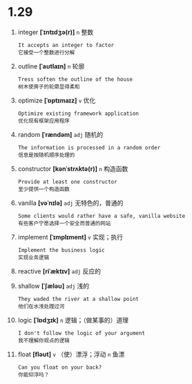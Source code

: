 # 1.29




















1. integer **[ˈɪntɪdʒə(r)]** `n` 整数
    ```
    It accepts an integer to factor
    它接受一个整数进行分解
    ```

2. outline **[ˈaʊtlaɪn]** `n` 轮廓
    ```
    Tress soften the outline of the house
    树木使房子的轮廓显得柔和
    ```

3. optimize **[ˈɒptɪmaɪz]** `v` 优化
    ```
    Optimize existing framework application
    优化现有框架应用程序
    ```

4. random **[ˈrændəm]** `adj` 随机的
    ```
    The information is processed in a random order
    信息是按随机顺序处理的
    ```

5. constructor **[kənˈstrʌktə(r)]** `n` 构造函数
    ```
    Provide at least one constructor
    至少提供一个构造函数
    ```

6. vanilla **[vəˈnɪlə]** `adj` 无特色的，普通的
    ```
    Some clients would rather have a safe, vanilla website
    有些客户宁愿选择一个安全而普通的网站
    ```

7. implement **[ˈɪmplɪment]** `v` 实现；执行
    ```
    Implement the business logic
    实现业务逻辑
    ```

8. reactive **[riˈæktɪv]** `adj` 反应的

9. shallow **[ˈʃæləʊ]** `adj` 浅的
    ```
    They waded the river at a shallow point
    他们在水浅处蹚过河
    ```

10. logic **[ˈlɒdʒɪk]** `n` 逻辑；（做某事的）道理
    ```
    I don't follow the logic of your argument
    我不理解你观点的逻辑
    ```

11. float **[fləʊt]** `v` （使）漂浮；浮动 `n` 鱼漂
    ```
    Can you float on your back?
    你能仰浮吗？
    ```
